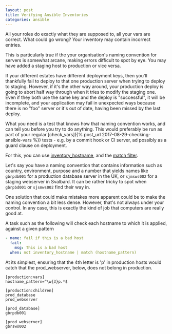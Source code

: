 ```yaml
---
layout: post
title: Verifying Ansible Inventories
categories: ansible
---
```


All your roles do exactly what they are supposed to, all your vars are correct.  What could go 
wrong?  Your inventory may contain incorrect entries.

This is particularly true if the your organisation's naming convention for servers is somewhat 
arcane, making errors difficult to spot by eye.  You may have added a staging host to production or vice versa.

If your different estates have different deployment keys, then you'll thankfully fail to deploy
 to that one production server when trying to deploy to staging.  However, if it's the other way 
 around, your production deploy is going to abort half way through when it tries to modify the 
 staging one. Even if they both use the same key and the deploy is "successful", it will be incomplete, and your application may fail in 
 unexpected ways because there is no "foo" server or it's out of date, having been missed by the last deploy.

What you need is a test that knows how that naming convention works, and can tell you before you 
try to do anything.  This would preferably be run as part of your regular [check_vars]({% post_url 2017-08-29-checking-ansible-vars %}) tests - e.g. by a commit hook or CI server, ad possibly as a 
guard clause on deployment.

For this, you can use [inventory_hostname](http://docs.ansible.com/ansible/latest/playbooks_variables.html#magic-variables-and-how-to-access-information-about-other-hosts), and the [match filter](http://docs.ansible.com/ansible/latest/playbooks_tests.html#testing-strings).

Let's say you have a naming convention that contains information such as country, environment, purpose and a number that yields names like `gbrpdb001` for a production database server in the UK, or `sjmsws002` for a staging webserver in Svalbard.  It can be rather tricky to spot when `gbrpbd001` or `sjsmws002` find their way in. 

One solution that could make mistakes more apparent could be to make the naming convention a bit less dense.  However, that's not always under your control.  In any case, this is exactly the kind of job that computers are really good at.

A task such as the following will check each hostname to which it is applied, against a given pattern

```yaml
- name: fail if this is a bad host
  fail: 
    msg: This is a bad host
  when: not inventory_hostname | match (hostname_pattern)
```

At its simplest, ensuring that the 4th letter is 'p' in production hosts
would catch that the prod_webserver, below, does not belong in production.

```
[production:vars]
hostname_pattern=^\w{3}p.*$

[production:children]
prod_database
prod_webserver

[prod_database]
gbrpdb001

[prod_webserver]
gbrsws002
```
